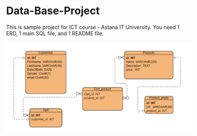 # Data-Base-Project
This is sample project for ICT course - Astana IT University. You need 1 ERD, 1 main SQL file, and 1 README file.  



![ERD](ERD-sample.png)
